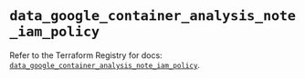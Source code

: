 # `data_google_container_analysis_note_iam_policy`

Refer to the Terraform Registry for docs: [`data_google_container_analysis_note_iam_policy`](https://registry.terraform.io/providers/hashicorp/google-beta/6.11.0/docs/data-sources/google_container_analysis_note_iam_policy).

